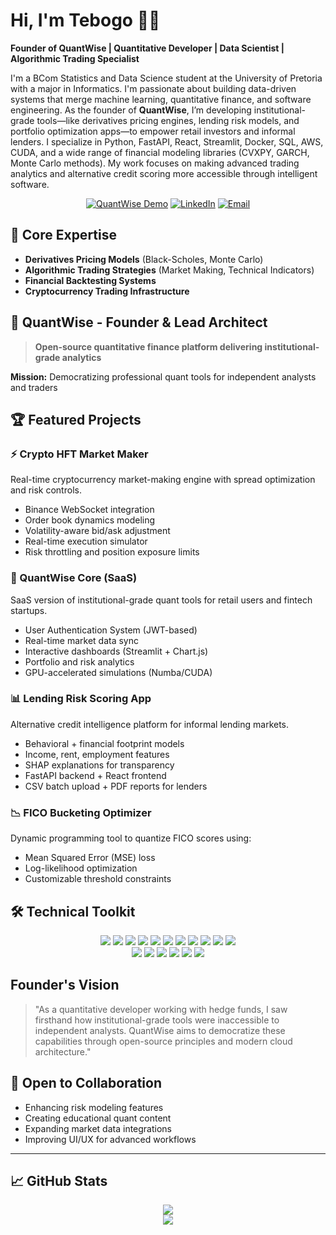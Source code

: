 # Hi, I'm Tebogo 👨‍💻  
**Founder of QuantWise | Quantitative Developer | Data Scientist | Algorithmic Trading Specialist**

I'm a BCom Statistics and Data Science student at the University of Pretoria with a major in Informatics. I'm passionate about building data-driven systems that merge machine learning, quantitative finance, and software engineering. As the founder of **QuantWise**, I’m developing institutional-grade tools—like derivatives pricing engines, lending risk models, and portfolio optimization apps—to empower retail investors and informal lenders. I specialize in Python, FastAPI, React, Streamlit, Docker, SQL, AWS, CUDA, and a wide range of financial modeling libraries (CVXPY, GARCH, Monte Carlo methods). My work focuses on making advanced trading analytics and alternative credit scoring more accessible through intelligent software.

<div align="center">
  
[![QuantWise Demo](https://img.shields.io/badge/🚀_QuantWise_Beta-Live_Demo-4facfe?style=flat&logo=streamlit)](https://quantwise.streamlit.app/)
[![LinkedIn](https://img.shields.io/badge/LinkedIn-Connect-0077B5?logo=linkedin&style=flat)](www.linkedin.com/in/tebogo-july)
[![Email](https://img.shields.io/badge/Email-Contact-D14836?logo=gmail&style=flat)](mailto:troxytebogo@gmail.com)


</div>

## 🔭 Core Expertise
- **Derivatives Pricing Models** (Black-Scholes, Monte Carlo)
- **Algorithmic Trading Strategies** (Market Making, Technical Indicators)
- **Financial Backtesting Systems**
- **Cryptocurrency Trading Infrastructure**

## 🚀 QuantWise - Founder & Lead Architect
> **Open-source quantitative finance platform delivering institutional-grade analytics**

**Mission:** Democratizing professional quant tools for independent analysts and traders  

## 🏆 Featured Projects

### ⚡ Crypto HFT Market Maker
Real-time cryptocurrency market-making engine with spread optimization and risk controls.

- Binance WebSocket integration  
- Order book dynamics modeling  
- Volatility-aware bid/ask adjustment  
- Real-time execution simulator  
- Risk throttling and position exposure limits  

### 💼 QuantWise Core (SaaS)
SaaS version of institutional-grade quant tools for retail users and fintech startups.

- User Authentication System (JWT-based)  
- Real-time market data sync  
- Interactive dashboards (Streamlit + Chart.js)  
- Portfolio and risk analytics  
- GPU-accelerated simulations (Numba/CUDA)  

### 📊 Lending Risk Scoring App
Alternative credit intelligence platform for informal lending markets.

- Behavioral + financial footprint models  
- Income, rent, employment features  
- SHAP explanations for transparency  
- FastAPI backend + React frontend  
- CSV batch upload + PDF reports for lenders  

### 📉 FICO Bucketing Optimizer
Dynamic programming tool to quantize FICO scores using:

- Mean Squared Error (MSE) loss  
- Log-likelihood optimization  
- Customizable threshold constraints

## 🛠️ Technical Toolkit

<p align="center">
  <img src="https://img.shields.io/badge/Python-Expert-3776AB?logo=python&logoColor=white" />
  <img src="https://img.shields.io/badge/FastAPI-009688?logo=fastapi&logoColor=white" />
  <img src="https://img.shields.io/badge/Streamlit-FF4B4B?logo=streamlit&logoColor=white" />
  <img src="https://img.shields.io/badge/React-61DAFB?logo=react&logoColor=black" />
  <img src="https://img.shields.io/badge/Chart.js-F5788D?logo=chart.js&logoColor=white" />
  <img src="https://img.shields.io/badge/CUDA-GPU-76B900?logo=nvidia&logoColor=white" />
  <img src="https://img.shields.io/badge/Numba-00A3E0?logo=python&logoColor=white" />
  <img src="https://img.shields.io/badge/CVXPY-8C1C13?logo=python&logoColor=white" />
  <img src="https://img.shields.io/badge/SQL-4479A1?logo=postgresql&logoColor=white" />
  <img src="https://img.shields.io/badge/Docker-2496ED?logo=docker&logoColor=white" />
  <img src="https://img.shields.io/badge/AWS-232F3E?logo=amazon-aws&logoColor=white" />
  <br>
  <img src="https://img.shields.io/badge/NumPy-013243?logo=numpy&logoColor=white" />
  <img src="https://img.shields.io/badge/Pandas-150458?logo=pandas&logoColor=white" />
  <img src="https://img.shields.io/badge/Scikit--Learn-F7931E?logo=scikit-learn&logoColor=white" />
  <img src="https://img.shields.io/badge/Matplotlib-11557C?logo=matplotlib&logoColor=white" />
  <img src="https://img.shields.io/badge/Seaborn-16A085?logo=python&logoColor=white" />
  <img src="https://img.shields.io/badge/SHAP-FF5733?logo=python&logoColor=white" />
</p>

## Founder's Vision
> "As a quantitative developer working with hedge funds, I saw firsthand how institutional-grade tools were inaccessible to independent analysts. QuantWise aims to democratize these capabilities through open-source principles and modern cloud architecture."

## 💬 Open to Collaboration

- Enhancing risk modeling features  
- Creating educational quant content  
- Expanding market data integrations  
- Improving UI/UX for advanced workflows  

---

## 📈 GitHub Stats

<p align="center">
  <img src="https://github-readme-stats.vercel.app/api?username=yourusername&show_icons=true&theme=tokyonight" />
  <br>
  <img src="https://github-readme-stats.vercel.app/api/top-langs/?username=yourusername&layout=compact&theme=tokyonight" />
</p>

